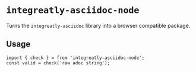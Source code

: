 # `integreatly-asciidoc-node`

Turns the `integreatly-asciidoc` library into a browser compatible package.

## Usage

```
import { check } = from 'integreatly-asciidoc-node';
const valid = check('raw adoc string');
```
